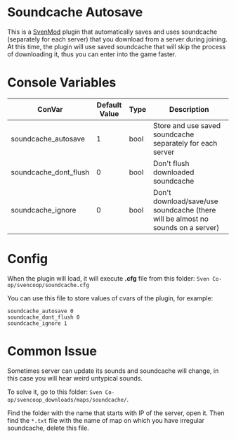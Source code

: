 # Soundcache Autosave
This is a [SvenMod](https://github.com/sw1ft747/svenmod) plugin that automatically saves and uses soundcache (separately for each server) that you download from a server during joining. At this time, the plugin will use saved soundcache that will skip the process of downloading it, thus you can enter into the game faster.

# Console Variables
ConVar | Default Value | Type | Description
--- | --- | --- | ---
soundcache_autosave | 1 | bool | Store and use saved soundcache separately for each server
soundcache_dont_flush | 0 | bool | Don't flush downloaded soundcache
soundcache_ignore | 0 | bool | Don't download/save/use soundcache (there will be almost no sounds on a server)

# Config
When the plugin will load, it will execute **.cfg** file from this folder: `Sven Co-op/svencoop/soundcache.cfg`

You can use this file to store values of cvars of the plugin, for example:
```
soundcache_autosave 0
soundcache_dont_flush 0
soundcache_ignore 1
```

# Common Issue
Sometimes server can update its sounds and soundcache will change, in this case you will hear weird untypical sounds.

To solve it, go to this folder: `Sven Co-op/svencoop_downloads/maps/soundcache/`.

Find the folder with the name that starts with IP of the server, open it. Then find the `*.txt` file with the name of map on which you have irregular soundcache, delete this file.
